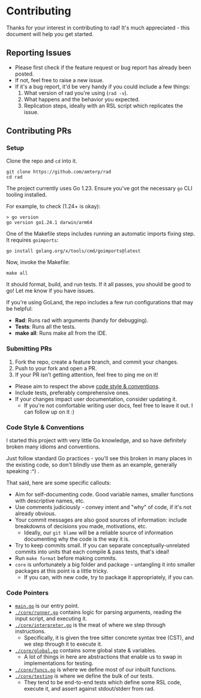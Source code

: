 # Contributing

Thanks for your interest in contributing to rad! It's much appreciated - this document will help you get started.

## Reporting Issues

- Please first check if the feature request or bug report has already been posted.
- If not, feel free to raise a new issue.
- If it's a bug report, it'd be very handy if you could include a few things:
  1. What version of rad you're using (`rad -v`).
  2. What happens and the behavior you expected.
  3. Replication steps, ideally with an RSL script which replicates the issue.

## Contributing PRs

### Setup

Clone the repo and `cd` into it.

```shell
git clone https://github.com/amterp/rad
cd rad
```

The project currently uses Go 1.23. Ensure you've got the necessary `go` CLI tooling installed.

For example, to check (1.24+ is okay):

```
> go version
go version go1.24.1 darwin/arm64
```

One of the Makefile steps includes running an automatic imports fixing step. It requires `goimports`:

```shell
go install golang.org/x/tools/cmd/goimports@latest
```

Now, invoke the Makefile:

```shell
make all
```

It should format, build, and run tests. If it all passes, you should be good to go! Let me know if you have issues.

If you're using GoLand, the repo includes a few run configurations that may be helpful:

- **Rad**: Runs rad with arguments (handy for debugging).
- **Tests**: Runs all the tests.
- **make all**: Runs make all from the IDE.

### Submitting PRs

1. Fork the repo, create a feature branch, and commit your changes.
2. Push to your fork and open a PR.
3. If your PR isn’t getting attention, feel free to ping me on it!

- Please aim to respect the above [code style & conventions](#code-style--conventions).
- Include tests, preferably comprehensive ones.
- If your changes impact user documentation, consider updating it.
  - If you're not comfortable writing user docs, feel free to leave it out. I can follow up on it :) 

### Code Style & Conventions

I started this project with very little Go knowledge, and so have definitely broken many idioms and conventions.

Just follow standard Go practices - you'll see this broken in many places in the existing code, so don't
blindly use them as an example, generally speaking :^) .

That said, here are some specific callouts:

- Aim for self-documenting code. Good variable names, smaller functions with descriptive names, etc.
- Use comments judiciously - convey intent and "why" of code, if it's not already obvious.
- Your commit messages are also good sources of information: include breakdowns of decisions you made, motivations, etc.
  - Ideally, our `git blame` will be a reliable source of information documenting why the code is the way it is.
- Try to keep commits small. If you can separate conceptually-unrelated commits into units that each compile & pass tests, that's ideal!
- Run `make format` before making commits.
- `core` is unfortunately a big folder and package - untangling it into smaller packages at this point is a little tricky.
  - If you can, with new code, try to package it appropriately, if you can.

### Code Pointers

- [`main.go`](./main.go) is our entry point.
- [`./core/runner.go`](./core/runner.go) contains logic for parsing arguments, reading the input script, and executing it.
- [`./core/interpreter.go`](./core/interpreter.go) is the meat of where we step through instructions.
  - Specifically, it is given the tree sitter concrete syntax tree (CST), and we step through it to execute it.
- [`./core/global.go`](./core/global.go) contains some global state & variables.
  - A lot of things in here are abstractions that enable us to swap in implementations for testing.
- [`./core/funcs.go`](./core/funcs.go) is where we define most of our inbuilt functions.
- [`./core/testing`](./core/testing) is where we define the bulk of our tests.
  - They tend to be end-to-end tests which define some RSL code, execute it, and assert against stdout/stderr from rad.
